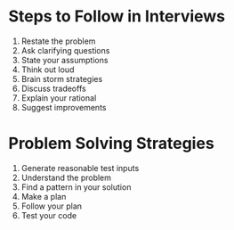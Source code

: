# Steps to Follow in Interviews
1. Restate the problem
2. Ask clarifying questions
3. State your assumptions
4. Think out loud
5. Brain storm strategies
6. Discuss tradeoffs
7. Explain your rational
8. Suggest improvements


# Problem Solving Strategies

1. Generate reasonable test inputs
2. Understand the problem
3. Find a pattern in your solution
4. Make a plan
5. Follow your plan
6. Test your code
